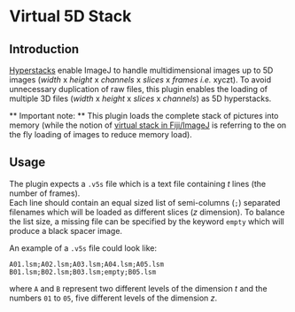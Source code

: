 # Virtual 5D Stack

## Introduction

[Hyperstacks](http://rsbweb.nih.gov/ij/docs/guide/146-8.html#sub:Hyperstacks-Intro) enable ImageJ to handle multidimensional images up to 5D images (*width* x *height* x *channels* x *slices* x *frames* *i.e.* xyczt). To avoid unnecessary duplication of raw files, this plugin enables the loading of multiple 3D files (*width* x *height* x *slices* x *channels*) as 5D hyperstacks.

** Important note: ** This plugin loads the complete stack of pictures into memory (while the notion of [virtual stack in Fiji/ImageJ](http://rsbweb.nih.gov/ij/docs/guide/146-8.html#sub:Virtual-Stacks) is referring to the on the fly loading of images to reduce memory load).

## Usage

The plugin expects a `.v5s` file which is a text file containing *t* lines (the number of frames).    
Each line should contain an equal sized list of semi-columns (`;`) separated filenames which will be loaded as different slices (*z* dimension). To balance the list size, a missing file can be specified by the keyword `empty` which will produce a black spacer image.  

An example of a `.v5s` file could look like:

```
A01.lsm;A02.lsm;A03.lsm;A04.lsm;A05.lsm
B01.lsm;B02.lsm;B03.lsm;empty;B05.lsm
```

where `A` and `B` represent two different levels of the dimension *t* and the numbers `01` to `05`, five different levels of the dimension *z*.
